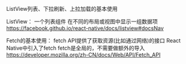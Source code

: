 ListView列表、下拉刷新、上拉加载的基本使用

ListView：
    一个列表组件
    在不同的布局或视图中显示一组数据项
    https://facebook.github.io/react-native/docs/listview#docsNav

Fetch的基本使用：
    fetch API提供了获取资源(比如通过网络)的接口
    React Native中引入了fetch
    fetch是全局的，不需要做额外的导入
    https://developer.mozilla.org/zh-CN/docs/Web/API/Fetch_API